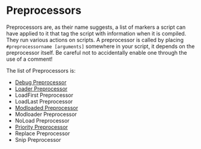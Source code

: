 # Preprocessors

Preprocessors are, as their name suggests, a list of markers a script can have applied to it that tag the script with information when it is compiled.
They run various actions on scripts. A preprocessor is called by placing `#preprocessorname [arguments]` somewhere in your script, it depends on the preprocessor itself. Be careful not to accidentally enable one through the use of a comment!

The list of Preprocessors is:

- [Debug Preprocessor](/zencode/Preprocessors/DebugPreprocessor)
- [Loader Preprocessor](/zencode/Preprocessors/LoaderPreprocessor)
- LoadFirst Preprocessor
- LoadLast Preprocessor
- [Modloaded Preprocessor](/zencode/Preprocessors/ModLoadedPreprocessor)
- Modloader Preprocessor
- NoLoad Preprocessor
- [Priority Preprocessor](/zencode/Preprocessors/PriorityPreprocessor)
- Replace Preprocessor
- Snip Preprocessor

